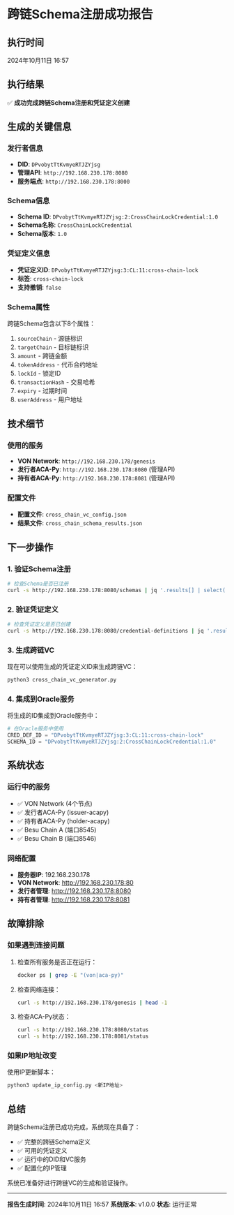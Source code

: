 # 跨链Schema注册成功报告

## 执行时间
2024年10月11日 16:57

## 执行结果
✅ **成功完成跨链Schema注册和凭证定义创建**

## 生成的关键信息

### 发行者信息
- **DID**: `DPvobytTtKvmyeRTJZYjsg`
- **管理API**: `http://192.168.230.178:8080`
- **服务端点**: `http://192.168.230.178:8000`

### Schema信息
- **Schema ID**: `DPvobytTtKvmyeRTJZYjsg:2:CrossChainLockCredential:1.0`
- **Schema名称**: `CrossChainLockCredential`
- **Schema版本**: `1.0`

### 凭证定义信息
- **凭证定义ID**: `DPvobytTtKvmyeRTJZYjsg:3:CL:11:cross-chain-lock`
- **标签**: `cross-chain-lock`
- **支持撤销**: `false`

### Schema属性
跨链Schema包含以下8个属性：
1. `sourceChain` - 源链标识
2. `targetChain` - 目标链标识
3. `amount` - 跨链金额
4. `tokenAddress` - 代币合约地址
5. `lockId` - 锁定ID
6. `transactionHash` - 交易哈希
7. `expiry` - 过期时间
8. `userAddress` - 用户地址

## 技术细节

### 使用的服务
- **VON Network**: `http://192.168.230.178/genesis`
- **发行者ACA-Py**: `http://192.168.230.178:8080` (管理API)
- **持有者ACA-Py**: `http://192.168.230.178:8081` (管理API)

### 配置文件
- **配置文件**: `cross_chain_vc_config.json`
- **结果文件**: `cross_chain_schema_results.json`

## 下一步操作

### 1. 验证Schema注册
```bash
# 检查Schema是否已注册
curl -s http://192.168.230.178:8080/schemas | jq '.results[] | select(.id=="DPvobytTtKvmyeRTJZYjsg:2:CrossChainLockCredential:1.0")'
```

### 2. 验证凭证定义
```bash
# 检查凭证定义是否已创建
curl -s http://192.168.230.178:8080/credential-definitions | jq '.results[] | select(.id=="DPvobytTtKvmyeRTJZYjsg:3:CL:11:cross-chain-lock")'
```

### 3. 生成跨链VC
现在可以使用生成的凭证定义ID来生成跨链VC：
```bash
python3 cross_chain_vc_generator.py
```

### 4. 集成到Oracle服务
将生成的ID集成到Oracle服务中：
```python
# 在Oracle服务中使用
CRED_DEF_ID = "DPvobytTtKvmyeRTJZYjsg:3:CL:11:cross-chain-lock"
SCHEMA_ID = "DPvobytTtKvmyeRTJZYjsg:2:CrossChainLockCredential:1.0"
```

## 系统状态

### 运行中的服务
- ✅ VON Network (4个节点)
- ✅ 发行者ACA-Py (issuer-acapy)
- ✅ 持有者ACA-Py (holder-acapy)
- ✅ Besu Chain A (端口8545)
- ✅ Besu Chain B (端口8546)

### 网络配置
- **服务器IP**: 192.168.230.178
- **VON Network**: http://192.168.230.178:80
- **发行者管理**: http://192.168.230.178:8080
- **持有者管理**: http://192.168.230.178:8081

## 故障排除

### 如果遇到连接问题
1. 检查所有服务是否正在运行：
   ```bash
   docker ps | grep -E "(von|aca-py)"
   ```

2. 检查网络连接：
   ```bash
   curl -s http://192.168.230.178/genesis | head -1
   ```

3. 检查ACA-Py状态：
   ```bash
   curl -s http://192.168.230.178:8080/status
   curl -s http://192.168.230.178:8081/status
   ```

### 如果IP地址改变
使用IP更新脚本：
```bash
python3 update_ip_config.py <新IP地址>
```

## 总结

跨链Schema注册已成功完成，系统现在具备了：
- ✅ 完整的跨链Schema定义
- ✅ 可用的凭证定义
- ✅ 运行中的DID和VC服务
- ✅ 配置化的IP管理

系统已准备好进行跨链VC的生成和验证操作。

---
**报告生成时间**: 2024年10月11日 16:57
**系统版本**: v1.0.0
**状态**: 运行正常
